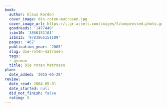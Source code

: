 ```yaml
---
book:
  author: Klaus Kordon
  cover_image: die-roten-matrosen.jpg
  cover_image_url: https://i.gr-assets.com/images/S/compressed.photo.goodreads.com/books/1184013208l/1477449.jpg
  goodreads: '1477449'
  isbn10: '3866151101'
  isbn13: '9783866151109'
  pages: '462'
  publication_year: '2005'
  slug: die-roten-matrosen
  tags:
  - german
  title: Die roten Matrosen
plan:
  date_added: '2015-06-28'
review:
  date_read: 2004-05-01
  date_started: null
  did_not_finish: false
  rating: 5
---
```

